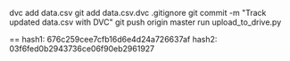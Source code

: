 
dvc add data.csv
git add data.csv.dvc .gitignore
git commit -m "Track updated data.csv with DVC"
git push origin master
run upload_to_drive.py

==
hash1: 676c259cee7cfb16d6e4d24a726637af
hash2: 03f6fed0b2943736ce06f90eb2961927

